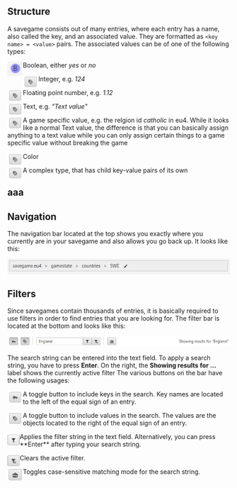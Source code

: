 
## Structure

A savegame consists out of many entries, where each entry has a name,
also called the key, and an associated value.
They are formatted as `<key name> = <value>` pairs.
The associated values can be of one of the following types:
<p>
<img align="left" src="docs/boolean.png" width=35/>
Boolean, either <i>yes</i> or <i>no</i>
</p>
<p>
<img align="left" src="docs/value.png" width=35/>
Integer, e.g. <i>124</i>
</p>
<p>
<img align="left" src="docs/value.png" width=35/>
Floating point number, e.g. <i>1.12</i>
</p>
<p>
<img align="left" src="docs/value.png" width=35/>
Text, e.g. <i>"Text value"</i>
</p>
<p>
<img align="left" src="docs/value.png" width=35/>
A game specific value, e.g. the relgion id <i>catholic</i> in eu4.
While it looks like a normal Text value, the difference is
that you can basically assign anything to a text value while
you can only assign certain things to a game specific value without breaking the game
</p>
<p>
<img align="left" src="docs/value.png" width=35/>
Color
</p>
<p>
<img align="left" src="docs/value.png" width=35/>
A complex type, that has child key-value pairs of its own
</p>

## aaa



## Navigation

The navigation bar located at the top shows you exactly
where you currently are in your savegame and also allows you go back up.
It looks like this:

![Nav-Bar](docs/nav-bar.png)



## Filters

Since savegames contain thousands of entries, it is basically required
to use filters in order to find entries that you are looking for.
The filter bar is located at the bottom and looks like this:

![Filter](docs/filter-bar.png)

The search string can be entered into the text field.
To apply a search string, you have to press **Enter**.
On the right, the **Showing results for ...** label shows the currently active filter
The various buttons on the bar have the following usages:

<p>
<img align="left" src="docs/key.png" width=35/>
A toggle button to include keys in the search.
Key names are located to the left of the equal sign of an entry.
</p>

<p>
<img align="left" src="docs/value.png" width=35/>
A toggle button to include values in the search.
The values are the objects located to the right of the equal sign of an entry.
</p>

</p>
<img align="left" src="docs/filter.png" width=28/>
Applies the filter string in the text field.
Alternatively, you can press **Enter** after typing your search string.
</p>

</p>
<img align="left" src="docs/clear.png" width=28/>
Clears the active filter.
</p>

</p>
<img align="left" src="docs/case.png" width=35/>
Toggles case-sensitive matching mode for the search string.
</p>